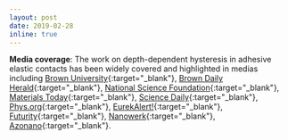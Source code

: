 ```yaml
---
layout: post
date: 2019-02-28
inline: true
---
```


**Media coverage**: The work on depth-dependent hysteresis in adhesive elastic contacts has been widely covered and highlighted in medias including [Brown University](https://www.brown.edu/academics/gradschool/news/2019-02/student-research-research-details-sticky-situations-nanoscale){:target="_blank"}, [Brown Daily Herald](http://www.browndailyherald.com/2019/03/21/differences-surface-roughness-can-affect-surfaces-stick-together/){:target="_blank"}, [National Science Foundation](https://www.nsf.gov/news/news_summ.jsp?cntn_id=297705){:target="_blank"}, [Materials Today](https://www.materialstoday.com/surface-science/news/surface-roughness-and-stickiness-at-nanoscale/){:target="_blank"}, [Science Daily](https://www.sciencedaily.com/releases/2019/02/190207125022.htm){:target="_blank"}, [Phys.org](https://phys.org/news/2019-02-sticky-situations-nanoscale.html){:target="_blank"}, [EurekAlert!](https://www.eurekalert.org/pub_releases/2019-02/bu-rds020719.php){:target="_blank"}, [Futurity](https://www.futurity.org/sticky-surfaces-nanoscale-1979482/){:target="_blank"}, [Nanowerk](https://www.nanowerk.com/nanotechnology-news2/newsid=52083.php){:target="_blank"}, [Azonano](https://www.azonano.com/news.aspx?newsID=36562){:target="_blank"}.